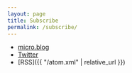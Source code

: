 ```yaml
---
layout: page
title: Subscribe
permalink: /subscribe/
---
```

- [micro.blog](https://micro.blog/fionavoss)
- [Twitter](https://twitter.com/fionajvoss)
- [RSS]({{ "/atom.xml" | relative_url }})

